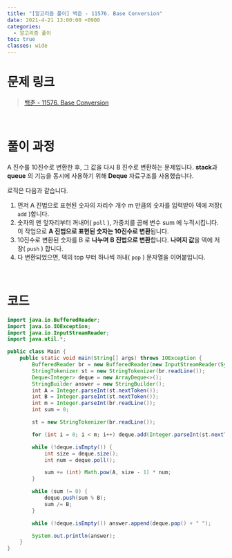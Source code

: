 ```yaml
---
title: "[알고리즘 풀이] 백준 - 11576. Base Conversion"
date: 2021-4-21 13:00:00 +0900
categories:
  - 알고리즘 풀이
toc: true
classes: wide
---
```


# 문제 링크

> [백준 - 11576. Base Conversion](https://www.acmicpc.net/problem/11576)

<br>

# 풀이 과정

A 진수를 10진수로 변환한 후, 그 값을 다시 B 진수로 변환하는 문제입니다. **stack**과 **queue** 의 기능을 동시에 사용하기 위해 **Deque** 자료구조를 사용했습니다.

로직은 다음과 같습니다.

1. 먼저 A 진법으로 표현된 숫자의 자리수 개수 m 만큼의 숫자를 입력받아 덱에 저장( `add` )합니다.
2. 숫자의 맨 앞자리부터 꺼내어( `poll` ), 가중치를 곱해 변수 sum 에 누적시킵니다. 이 작업으로 **A 진법으로 표현된 숫자는 10진수로 변환**됩니다.
3. 10진수로 변환된 숫자를 B 로 **나누며** **B 진법으로 변환**합니다. **나머지 값**을 덱에 저장( `push` ) 합니다.
4. 다 변환되었으면, 덱의 top 부터 하나씩 꺼내( `pop` ) 문자열을 이어붙입니다.

<br>

# 코드

```java
import java.io.BufferedReader;
import java.io.IOException;
import java.io.InputStreamReader;
import java.util.*;

public class Main {
    public static void main(String[] args) throws IOException {
        BufferedReader br = new BufferedReader(new InputStreamReader(System.in));
        StringTokenizer st = new StringTokenizer(br.readLine());
        Deque<Integer> deque = new ArrayDeque<>();
        StringBuilder answer = new StringBuilder();
        int A = Integer.parseInt(st.nextToken());
        int B = Integer.parseInt(st.nextToken());
        int m = Integer.parseInt(br.readLine());
        int sum = 0;

        st = new StringTokenizer(br.readLine());

        for (int i = 0; i < m; i++) deque.add(Integer.parseInt(st.nextToken()));

        while (!deque.isEmpty()) {
            int size = deque.size();
            int num = deque.poll();

            sum += (int) Math.pow(A, size - 1) * num;
        }

        while (sum != 0) {
            deque.push(sum % B);
            sum /= B;
        }

        while (!deque.isEmpty()) answer.append(deque.pop() + " ");

        System.out.println(answer);
    }
}
```